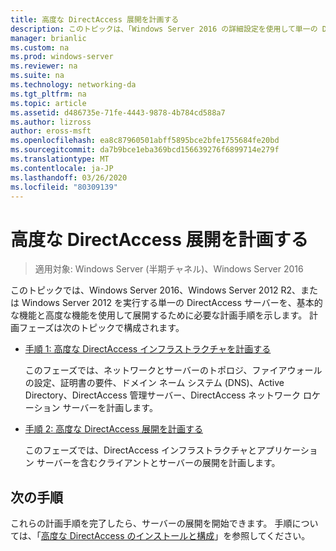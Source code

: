 ```yaml
---
title: 高度な DirectAccess 展開を計画する
description: このトピックは、「Windows Server 2016 の詳細設定を使用して単一の DirectAccess サーバーを展開する」の一部です。
manager: brianlic
ms.custom: na
ms.prod: windows-server
ms.reviewer: na
ms.suite: na
ms.technology: networking-da
ms.tgt_pltfrm: na
ms.topic: article
ms.assetid: d486735e-71fe-4443-9878-4b784cd588a7
ms.author: lizross
author: eross-msft
ms.openlocfilehash: ea8c87960501abff5895bce2bfe1755684fe20bd
ms.sourcegitcommit: da7b9bce1eba369bcd156639276f6899714e279f
ms.translationtype: MT
ms.contentlocale: ja-JP
ms.lasthandoff: 03/26/2020
ms.locfileid: "80309139"
---
```

# <a name="plan-an-advanced-directaccess-deployment"></a>高度な DirectAccess 展開を計画する

>適用対象: Windows Server (半期チャネル)、Windows Server 2016

このトピックでは、Windows Server 2016、Windows Server 2012 R2、または Windows Server 2012 を実行する単一の DirectAccess サーバーを、基本的な機能と高度な機能を使用して展開するために必要な計画手順を示します。 計画フェーズは次のトピックで構成されます。  
  
-   [手順 1: 高度な DirectAccess インフラストラクチャを計画する](da-adv-plan-s1-infrastructure.md)  
  
    このフェーズでは、ネットワークとサーバーのトポロジ、ファイアウォールの設定、証明書の要件、ドメイン ネーム システム (DNS)、Active Directory、DirectAccess 管理サーバー、DirectAccess ネットワーク ロケーション サーバーを計画します。  
  
-   [手順 2: 高度な DirectAccess 展開を計画する](da-adv-plan-s2-deployments.md)  
  
    このフェーズでは、DirectAccess インフラストラクチャとアプリケーション サーバーを含むクライアントとサーバーの展開を計画します。  
  
## <a name="next-step"></a>次の手順  
これらの計画手順を完了したら、サーバーの展開を開始できます。 手順については、「[高度な DirectAccess のインストールと構成](Install-and-Configure-Advanced-DirectAccess.md)」を参照してください。  
  


